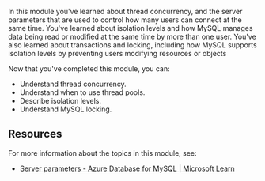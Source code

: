 In this module you've learned about thread concurrency, and the server parameters that are used to control how many users can connect at the same time. You've learned about isolation levels and how MySQL manages data being read or modified at the same time by more than one user. You've also learned about transactions and locking, including how MySQL supports isolation levels by preventing users modifying resources or objects

Now that you've completed this module, you can:

- Understand thread concurrency.
- Understand when to use thread pools.
- Describe isolation levels.
- Understand MySQL locking.

## Resources

For more information about the topics in this module, see:

- [Server parameters - Azure Database for MySQL | Microsoft Learn](/azure/mysql/concepts-server-parameters)
